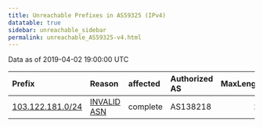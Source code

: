 ```yaml
---
title: Unreachable Prefixes in AS59325 (IPv4)
datatable: true
sidebar: unreachable_sidebar
permalink: unreachable_AS59325-v4.html
---
```


Data as of 2019-04-02 19:00:00 UTC


<div class="datatable-begin"></div>

| Prefix                                                     | Reason                                                                                                  | affected   | Authorized AS   |   MaxLength | Anchor                                       |   unreachable /24s |
|:-----------------------------------------------------------|:--------------------------------------------------------------------------------------------------------|:-----------|:----------------|------------:|:---------------------------------------------|-------------------:|
| [103.122.181.0/24](https://stat.ripe.net/103.122.181.0/24) | [INVALID ASN](https://rpki-validator.ripe.net/announcement-preview?asn=AS59325&prefix=103.122.181.0/24) | complete   | AS138218        |          24 | [APNIC](unreachable_APNIC_RPKI_Root-v4.html) |                  1 |

<div class="datatable-end"></div>